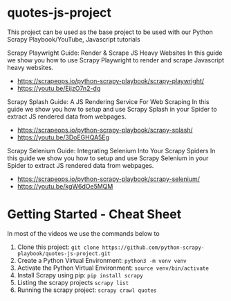 # quotes-js-project
This project can be used as the base project to be used with our Python Scrapy Playbook/YouTube, Javascript tutorials

Scrapy Playwright Guide: Render & Scrape JS Heavy Websites
In this guide we show you how to use Scrapy Playwright to render and scrape Javascript heavy websites.
- https://scrapeops.io/python-scrapy-playbook/scrapy-playwright/
- https://youtu.be/EijzO7n2-dg

Scrapy Splash Guide: A JS Rendering Service For Web Scraping
In this guide we show you how to setup and use Scrapy Splash in your Spider to extract JS rendered data from webpages.
- https://scrapeops.io/python-scrapy-playbook/scrapy-splash/
- https://youtu.be/3DoEGHQA5Eg

Scrapy Selenium Guide: Integrating Selenium Into Your Scrapy Spiders
In this guide we show you how to setup and use Scrapy Selenium in your Spider to extract JS rendered data from webpages.
- https://scrapeops.io/python-scrapy-playbook/scrapy-selenium/
- https://youtu.be/kgW6dOe5MQM


# Getting Started - Cheat Sheet
In most of the videos we use the commands below to
1. Clone this project: `git clone https://github.com/python-scrapy-playbook/quotes-js-project.git`
2. Create a Python Virtual Environment: `python3 -m venv venv`
3. Activate the Python Virtual Environment: `source venv/bin/activate`
4. Install Scrapy using pip: `pip install scrapy`
5. Listing the scrapy projects `scrapy list` 
6. Running the scrapy project: `scrapy crawl quotes` 




